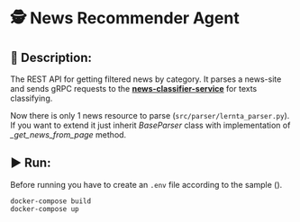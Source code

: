 # 🕵️ News Recommender Agent

## 📖 Description:
The REST API for getting filtered news by category. It parses a news-site and sends gRPC requests to the [**news-classifier-service**](https://github.com/ONEPANTSU/news-classifier-service) for texts classifying.

Now there is only 1 news resource to parse (`src/parser/lernta_parser.py`). If you want to extend it just inherit *BaseParser* class with implementation of *_get_news_from_page* method.

## ▶️ Run:
Before running you have to create an `.env` file according to the sample ().
```
docker-compose build
docker-compose up
```